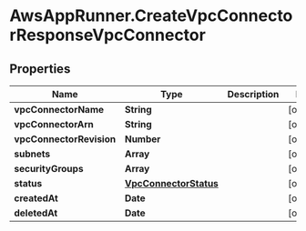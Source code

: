 # AwsAppRunner.CreateVpcConnectorResponseVpcConnector

## Properties

Name | Type | Description | Notes
------------ | ------------- | ------------- | -------------
**vpcConnectorName** | **String** |  | [optional] 
**vpcConnectorArn** | **String** |  | [optional] 
**vpcConnectorRevision** | **Number** |  | [optional] 
**subnets** | **Array** |  | [optional] 
**securityGroups** | **Array** |  | [optional] 
**status** | [**VpcConnectorStatus**](VpcConnectorStatus.md) |  | [optional] 
**createdAt** | **Date** |  | [optional] 
**deletedAt** | **Date** |  | [optional] 



